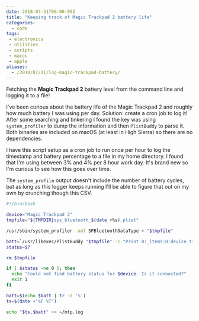 ```yaml
---
date: 2018-07-31T00:00:00Z
title: "Keeping track of Magic Trackpad 2 battery life"
categories:
  - code
tags:
 - electronics
 - utilities
 - scripts
 - macos
 - apple
aliases:
  - /2018/07/31/log-magic-trackpad-battery/
---
```


Fetching the **Magic Trackpad 2** battery level from the command line and logging it to a file!

<!--more-->

I've been curious about the battery life of the Magic Trackpad 2 and roughly how much battery I was using per day. Solution: create a cron job to log it! After some searching and tinkering I found the key was using `system_profiler` to dump the information and then `PlistBuddy` to parse it. Both binaries are included on macOS (at least in High Sierra) so there are no dependencies.

I have this script setup as a cron job to run once per hour to log the timestamp and battery percentage to a file in my home directory. I found that I'm using between 3% and 4% per 8 hour work day. It's brand new so I'm curious to see how this goes over time.

The `system_profile` output doesn't include the number of battery cycles, but as long as this logger keeps running I'll be able to figure that out on my own by crunching though this CSV.

```bash
#!/bin/bash

device="Magic Trackpad 2"
tmpfile="${TMPDIR}sys_bluetooth_$(date +%s).plist"

/usr/sbin/system_profiler -xml SPBluetoothDataType > "$tmpfile"

batt=`/usr/libexec/PlistBuddy "$tmpfile" -c "Print 0:_items:0:device_title:0:'$device':device_batteryPercent"`
status=$?

rm $tmpfile

if [ $status -ne 0 ]; then
  echo "Could not find battery status for $device. Is it connected?"
  exit 1
fi

batt=$(echo $batt | tr -d '%')
ts=$(date +"%F %T")

echo "$ts,$batt" >> ~/mtp.log
```
